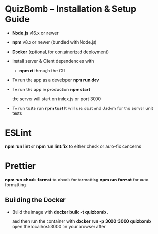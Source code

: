 # QuizBomb – Installation & Setup Guide

- **Node.js** v16.x or newer  
- **npm** v8.x or newer (bundled with Node.js)  
- **Docker** (optional, for containerized deployment)

- Install server & Client dependencies with 
    - **npm ci**
    through the CLI

- To run the app as a developer 
    **npm run dev**

- To run the app in production
    **npm start**

    the server will start on index.js on port 3000

- To run tests run
    **npm test**
    It will use Jest and Jsdom for the server unit tests

# ESLint

**npm run lint** or **npm run lint:fix** to either check or auto-fix concerns

# Prettier
**npm run check-format** to check for formatting 
**npm run format** for auto-formatting

## Building the Docker

- Build the image with 
    **docker build -t quizbomb .**

    and then run the container with
    **docker run -p 3000:3000 quizbomb**
    open the localhost:3000 on your browser after 